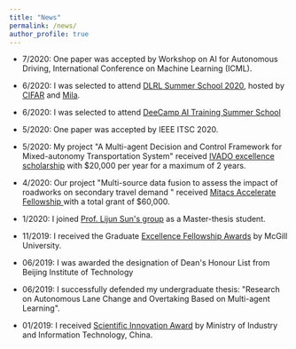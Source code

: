 ```yaml
---
title: "News"
permalink: /news/
author_profile: true
---
```


* 7/2020: One paper was accepted by Workshop on AI for Autonomous Driving, International Conference on Machine Learning (ICML).

* 6/2020: I was selected to attend [DLRL Summer School 2020](https://dlrlsummerschool.ca/), hosted by [CIFAR](https://www.cifar.ca/) and [Mila](https://mila.quebec/).

* 6/2020: I was selected to attend [DeeCamp AI Training Summer School](https://deecamp.com/#/home)

* 5/2020: One paper was accepted by IEEE ITSC 2020.

* 5/2020: My project "A Multi-agent Decision and Control Framework for Mixed-autonomy Transportation System" received [IVADO excellence scholarship](https://ivado.ca/en/ivado-scholarships/excellence-scholarships-msc/) with $20,000 per year for a maximum of 2 years.

* 4/2020: Our project "Multi-source data fusion to assess the impact of roadworks on secondary travel demand
" received [Mitacs Accelerate Fellowship
](https://www.mitacs.ca/en/programs/accelerate/fellowship) with a total grant of $60,000.

* 1/2020: I joined [Prof. Lijun Sun's group](https://lijunsun.github.io/people/) as a Master-thesis student.

* 11/2019: I received the Graduate [Excellence Fellowship Awards](https://www.mcgill.ca/engineering/students/graduate-students/funding/gef.) by McGill University.

* 06/2019: I was awarded the designation of Dean's Honour List from Beijing Institute of Technology

* 06/2019: I successfully defended my undergraduate thesis: "Research on Autonomous Lane Change and Overtaking Based on Multi-agent Learning".

* 01/2019: I received [Scientific Innovation Award](http://www.bit.edu.cn/tzgg17/wthd132/164782.htm) by Ministry of Industry and Information Technology, China.
